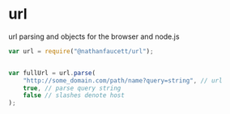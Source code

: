 url
=======

url parsing and objects for the browser and node.js

```javascript
var url = require("@nathanfaucett/url");


var fullUrl = url.parse(
    "http://some_domain.com/path/name?query=string", // url
    true, // parse query string
    false // slashes denote host
);
```
